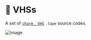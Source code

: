 #  📼 VHSs

A set of [`charm_ VHS`](https://github.com/charmbracelet/vhs) `.tape` source codes.

![image](https://user-images.githubusercontent.com/5235127/201874304-a9f6dad5-b444-4343-9039-cf1eff30de0e.png)
